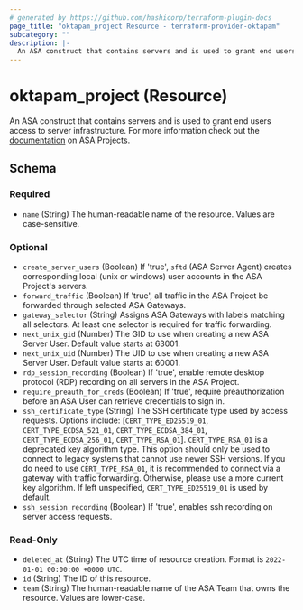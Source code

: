 ```yaml
---
# generated by https://github.com/hashicorp/terraform-plugin-docs
page_title: "oktapam_project Resource - terraform-provider-oktapam"
subcategory: ""
description: |-
  An ASA construct that contains servers and is used to grant end users access to server infrastructure. For more information check out the documentation https://help.okta.com/asa/en-us/Content/Topics/Adv_Server_Access/docs/setup/projects.htm on ASA Projects.
---
```


# oktapam_project (Resource)

An ASA construct that contains servers and is used to grant end users access to server infrastructure. For more information check out the [documentation](https://help.okta.com/asa/en-us/Content/Topics/Adv_Server_Access/docs/setup/projects.htm) on ASA Projects.



<!-- schema generated by tfplugindocs -->
## Schema

### Required

- `name` (String) The human-readable name of the resource. Values are case-sensitive.

### Optional

- `create_server_users` (Boolean) If 'true', `sftd` (ASA Server Agent) creates corresponding local (unix or windows) user accounts in the ASA Project's servers.
- `forward_traffic` (Boolean) If 'true', all traffic in the ASA Project be forwarded through selected ASA Gateways.
- `gateway_selector` (String) Assigns ASA Gateways with labels matching all selectors. At least one selector is required for traffic forwarding.
- `next_unix_gid` (Number) The GID to use when creating a new ASA Server User. Default value starts at 63001.
- `next_unix_uid` (Number) The UID to use when creating a new ASA Server User. Default value starts at 60001.
- `rdp_session_recording` (Boolean) If 'true', enable remote desktop protocol (RDP) recording on all servers in the ASA Project.
- `require_preauth_for_creds` (Boolean) If 'true', require preauthorization before an ASA User can retrieve credentials to sign in.
- `ssh_certificate_type` (String) The SSH certificate type used by access requests. Options include: [`CERT_TYPE_ED25519_01`, `CERT_TYPE_ECDSA_521_01`, `CERT_TYPE_ECDSA_384_01`, `CERT_TYPE_ECDSA_256_01`, `CERT_TYPE_RSA_01`]. `CERT_TYPE_RSA_01` is a deprecated key algorithm type. This option should only be used to connect to legacy systems that cannot use newer SSH versions. If you do need to use `CERT_TYPE_RSA_01`, it is recommended to connect via a gateway with traffic forwarding. Otherwise, please use a more current key algorithm. If left unspecified, `CERT_TYPE_ED25519_01` is used by default.
- `ssh_session_recording` (Boolean) If 'true', enables ssh recording on server access requests.

### Read-Only

- `deleted_at` (String) The UTC time of resource creation. Format is `2022-01-01 00:00:00 +0000 UTC`.
- `id` (String) The ID of this resource.
- `team` (String) The human-readable name of the ASA Team that owns the resource. Values are lower-case.



